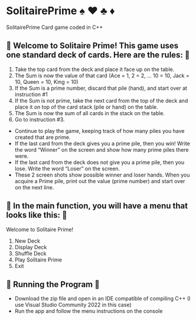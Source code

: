# SolitairePrime ♠️ ♥️ ♣️ ♦️
SolitairePrime Card game coded in C++

## 🎴 Welcome to Solitaire Prime! This game uses one standard deck of cards. Here are the rules: 🎴

1)	Take the top card from the deck and place it face up on the table.
2)	The Sum is now the value of that card (Ace = 1, 2 = 2, … 10 = 10, Jack = 10, Queen = 10, King = 10)
3)	If the Sum is a prime number, discard that pile (hand), and start over at instruction #1
4)	If the Sum is not prime, take the next card from the top of the deck and place it on top of the card stack (pile or hand) on the table.
5)	The Sum is now the sum of all cards in the stack on the table.
6)	Go to instruction #3.

- Continue to play the game, keeping track of how many piles you have created that are prime.
- If the last card from the deck gives you a prime pile, then you win! Write the word “Winner” on the screen and show how many prime piles there were.
- If the last card from the deck does not give you a prime pile, then you lose. Write the word “Loser” on the screen.
- These 2 screen shots show possible winner and loser hands. When you acquire a Prime pile, print out the value (prime number) and start over on the next line.

## 🎴 In the main function, you will have a menu that looks like this: 🎴

Welcome to Solitaire Prime!
1)	New Deck
2)	Display Deck
3)	Shuffle Deck
4)	Play Solitaire Prime
5)	Exit

## 🎴 Running the Program 🎴
- Download the zip file and open in an IDE compatible of compiling C++ (I use Visual Studio Community 2022 in this case)
- Run the app and follow the menu instructions on the console
